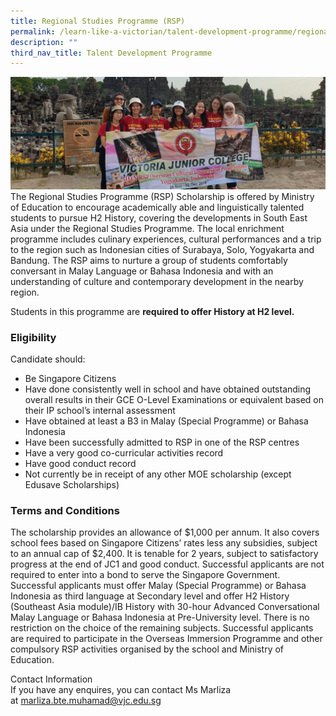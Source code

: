 ```yaml
---
title: Regional Studies Programme (RSP)
permalink: /learn-like-a-victorian/talent-development-programme/regional-studies-programme/
description: ""
third_nav_title: Talent Development Programme
---
```


![](/images/rsp-banner-1024x365.jpg)
The Regional Studies Programme (RSP) Scholarship is offered by Ministry of Education to encourage academically able and linguistically talented students to pursue H2 History, covering the developments in South East Asia under the Regional Studies Programme. The local enrichment programme includes culinary experiences, cultural performances and a trip to the region such as Indonesian cities of Surabaya, Solo, Yogyakarta and Bandung. The RSP aims to nurture a group of students comfortably conversant in Malay Language or Bahasa Indonesia and with an understanding of culture and contemporary development in the nearby region.

Students in this programme are **required to offer History at H2 level.**

### Eligibility

Candidate should:

*   Be Singapore Citizens
*   Have done consistently well in school and have obtained outstanding overall results in their GCE O-Level Examinations or equivalent based on their IP school’s internal assessment
*   Have obtained at least a B3 in Malay (Special Programme) or Bahasa Indonesia
*   Have been successfully admitted to RSP in one of the RSP centres
*   Have a very good co-curricular activities record
*   Have good conduct record
*   Not currently be in receipt of any other MOE scholarship (except Edusave Scholarships)

### Terms and Conditions

The scholarship provides an allowance of $1,000 per annum. It also covers school fees based on Singapore Citizens’ rates less any subsidies, subject to an annual cap of $2,400. It is tenable for 2 years, subject to satisfactory progress at the end of JC1 and good conduct. Successful applicants are not required to enter into a bond to serve the Singapore Government. Successful applicants must offer Malay (Special Programme) or Bahasa Indonesia as third language at Secondary level and offer H2 History (Southeast Asia module)/IB History with 30-hour Advanced Conversational Malay Language or Bahasa Indonesia at Pre-University level. There is no restriction on the choice of the remaining subjects. Successful applicants are required to participate in the Overseas Immersion Programme and other compulsory RSP activities organised by the school and Ministry of Education.

Contact Information  <br>
If you have any enquires, you can contact Ms Marliza at [marliza.bte.muhamad@vjc.edu.sg](mailto:marliza.bte.muhamad@vjc.edu.sg)